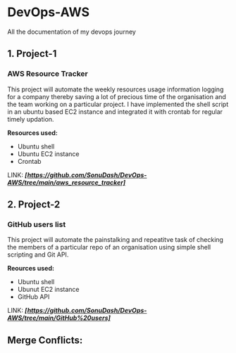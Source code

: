 # DevOps-AWS
All the documentation of my devops journey

## 1. Project-1
### AWS Resource Tracker
This project will automate the weekly resources usage information logging for a company thereby saving a lot of precious time of the organisation and the team working on a particular project. I have implemented the shell script in an ubuntu based EC2 instance and integrated it with crontab for regular timely updation.

**Resources used:**
- Ubuntu shell
- Ubuntu EC2 instance
- Crontab

LINK: **_[https://github.com/SonuDash/DevOps-AWS/tree/main/aws_resource_tracker]_**

## 2. Project-2 
### GitHub users list
This project will automate the painstalking and repeatitve task of checking the members of a particular repo of an organisation using simple shell scripting and Git API.

**Reources used:**
- Ubuntu shell
- Ubunut EC2 instance
- GitHub API

LINK: **_[https://github.com/SonuDash/DevOps-AWS/tree/main/GitHub%20users]_**

## Merge Conflicts:
